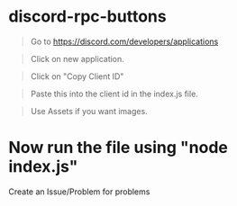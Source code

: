 # discord-rpc-buttons

> Go to https://discord.com/developers/applications

> Click on new application.

> Click on "Copy Client ID"

> Paste this into the client id in the index.js file.

> Use Assets if you want images.

# Now run the file using "node index.js"
Create an Issue/Problem for problems
